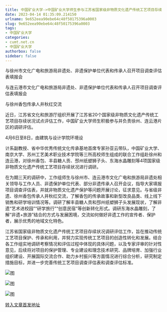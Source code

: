 ```yaml
---
title: 中国矿业大学->中国矿业大学师生参与江苏省国家级非物质文化遗产传统工艺项目存续状况调研评估工作 | cumt.net.cn
date: 2023-04-14 01:35:09.214150
urlname: 9e652eea90ebe64c48f50175396a0003
slug: 9e652eea90ebe64c48f50175396a0003
tags: 
- 中国矿业大学
categories:
- cumt.net.cn
- 中国矿业大学
authorbox: false
sidebar: false
---
```

与徐州市文化广电和旅游局非遗处、非遗保护单位代表和传承人召开项目调查评估表填报会

与连云港市文化广电和旅游局非遗处、非遗保护单位代表和传承人召开项目调查评估表填报会

与徐州香包传承人井秋红交流

近日，江苏省文化和旅游厅组织开展了江苏省20个国家级非物质文化遗产传统工艺项目存续状况试点评估工作，中国矿业大学师生积极参与并负责徐州、连云港片区的调研评估。

4月6日至8日，由建筑与设计学院环境设
<!--more-->
计系副教授、省中华优秀传统文化传承基地首席专家孙亚云带队，中国矿业大学、南京大学、苏州工艺美术职业技术学院等三所高校师生组成的联合工作组赴徐州和连云港，对徐州香包、丰县糖人贡、邳州纸塑狮子头、东海水晶雕刻等4项国家级非物质文化遗产传统工艺项目存续状况进行调研。

在为期三天的调研中，工作组师生与徐州市、连云港市文化广电和旅游局非遗处相关领导与工作人员、非遗保护单位代表、部分非遗传承人召开会议，指导大家填报项目调查评估表，并就非物质文化遗产保护等问题开展讨论，征求意见。与省级非遗、徐州香包传承人井秋红交流，了解香包的传承故事和新型改良品类、线上线下销售和研学培训情况等。调研了解丰县糖人贡和邳州纸塑狮子头发展现状，了解非遗“艺术进校园”“研学旅行”“创意民宿”等创新转化形式。调研东海水晶雕刻，了解“非遗+旅游”结合的方式与发展困境，交流如何做好非遗工作的宣传者、保护者，展示优秀的地域文化特色。

江苏省国家级非物质文化遗产传统工艺项目存续状况调研评估工作，旨在推动传统工艺项目保护、传承和利用，并努力实现传统工艺项目的创造性转化和发展。结合各工作组实地调研考察情况和评估过程中体现的具体问题，以及专家评审的针对性意见，后续将对项目的保护管理、专业建设和理念技术研究、品牌培育、加强行业组织建设、开展国际交流合作、助力乡村振兴等方面情况进行综合分析，研究制定措施目标，并进一步完善传统工艺项目调查评估表和调查评估标准。

![图](https://xwzx.cumt.edu.cn/_upload/article/images/01/1d/997dfeb345679522021702aa0a2f/7ec20938-1008-4641-8a0b-1fa2cfa4b1b2.png)

![图](https://xwzx.cumt.edu.cn/_upload/article/images/01/1d/997dfeb345679522021702aa0a2f/00c8d681-39f3-46e0-a5cf-559144ff1484.png)

![图](https://xwzx.cumt.edu.cn/_upload/article/images/01/1d/997dfeb345679522021702aa0a2f/c0d5e308-9727-4fda-8536-047e45dc962f.png)

[转入文章首发地址](https://xwzx.cumt.edu.cn/d3/97/c523a643991/page.htm)